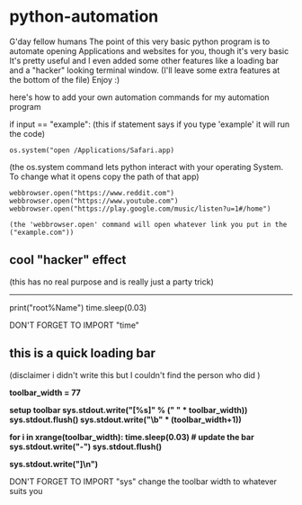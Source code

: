 # python-automation
G'day fellow humans
The point of this very basic python program is to automate opening Applications and websites for you, though it's very basic
It's pretty useful and I even added some other features like a loading bar and a "hacker" looking terminal window.
(I'll leave some extra features at the bottom of the file)
Enjoy :)




here's how to add your own automation commands for my automation program

if input == "example": (this if statement says if you type 'example' it will run the code)

    os.system("open /Applications/Safari.app)     
(the os.system command lets python interact with your operating System. To change what it opens copy the path of that app)

    webbrowser.open("https://www.reddit.com")
    webbrowser.open("https://www.youtube.com")
    webbrowser.open("https://play.google.com/music/listen?u=1#/home")

    (the 'webbrowser.open' command will open whatever link you put in the ("example.com"))





## cool "hacker" effect 
(this has no real purpose and is really just a party trick)

--------------------------------------------------------------------------------
print("root%Name")
time.sleep(0.03)

DON'T FORGET TO IMPORT "time"




## this is a quick loading bar 
(disclaimer i didn't write this but I couldn't find the person who did )


**toolbar_width = 77**

**setup toolbar
sys.stdout.write("[%s]" % (" " * toolbar_width))
sys.stdout.flush()
sys.stdout.write("\b" * (toolbar_width+1))** 

**for i in xrange(toolbar_width):
    time.sleep(0.03)
    # update the bar
    sys.stdout.write("-")
    sys.stdout.flush()**

**sys.stdout.write("]\n")**


DON'T FORGET TO IMPORT "sys"
change the toolbar width to whatever suits you
